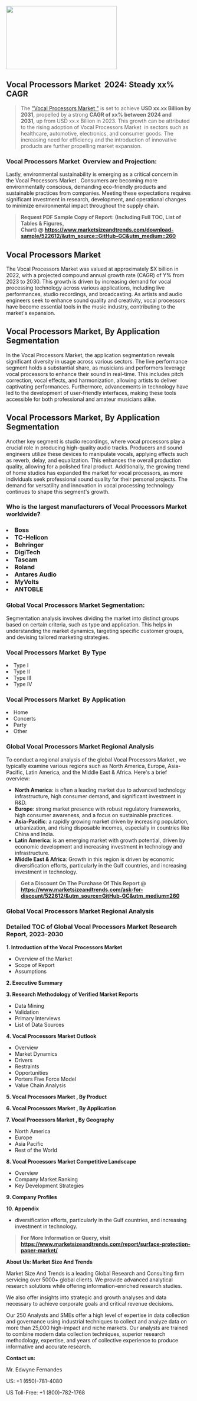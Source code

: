 <p><img class="alignnone size-medium wp-image-20088" src="https://ffe5etoiles.com/wp-content/uploads/2024/12/MST1-300x171.png" alt="" width="300" height="171" /></p><h2 id="ember46" class="ember-view reader-text-block__heading-2">Vocal Processors Market &nbsp;2024: Steady&nbsp;xx% CAGR</h2><blockquote id="ember47" class="ember-view reader-text-block__blockquote">The&nbsp;<a class="app-aware-link " href="https://www.marketsizeandtrends.com/download-sample/522612/&utm_source=GitHub-GC&utm_medium=260" target="_blank" data-test-app-aware-link="">"Vocal Processors Market "</a>&nbsp;is set to achieve&nbsp;<strong>USD&nbsp;xx.xx&nbsp;Billion by 2031,</strong>&nbsp;propelled by a strong&nbsp;<strong>CAGR of&nbsp;xx% between 2024 and 2031,</strong>&nbsp;up from USD xx.x Billion in 2023. This growth can be attributed to the rising adoption of&nbsp;Vocal Processors Market &nbsp;in sectors such as healthcare, automotive, electronics, and consumer goods. The increasing need for efficiency and the introduction of innovative products are further propelling market expansion.</blockquote><h3 id="ember48" class="ember-view reader-text-block__heading-3">Vocal Processors Market &nbsp;Overview and Projection:</h3><p id="ember49" class="ember-view reader-text-block__paragraph">Lastly, environmental sustainability is emerging as a critical concern in the&nbsp;Vocal Processors Market . Consumers are becoming more environmentally conscious, demanding eco-friendly products and sustainable practices from companies. Meeting these expectations requires significant investment in research, development, and operational changes to minimize environmental impact throughout the supply chain.</p><blockquote id="ember50" class="ember-view reader-text-block__blockquote"><strong>Request PDF Sample Copy of Report: (Including Full TOC, List of Tables &amp; Figures, Chart)&nbsp;@&nbsp;<strong><a href="https://www.marketsizeandtrends.com/download-sample/522612/&utm_source=GitHub-GC&utm_medium=260" target="_blank">https://www.marketsizeandtrends.com/download-sample/522612/&utm_source=GitHub-GC&utm_medium=260</a></strong></strong></blockquote><h3 class=""> <h2>Vocal Processors Market</h2><p>The Vocal Processors Market was valued at approximately $X billion in 2022, with a projected compound annual growth rate (CAGR) of Y% from 2023 to 2030. This growth is driven by increasing demand for vocal processing technology across various applications, including live performances, studio recordings, and broadcasting. As artists and audio engineers seek to enhance sound quality and creativity, vocal processors have become essential tools in the music industry, contributing to the market's expansion.</p><h2>Vocal Processors Market, By Application Segmentation</h2><p>In the Vocal Processors Market, the application segmentation reveals significant diversity in usage across various sectors. The live performance segment holds a substantial share, as musicians and performers leverage vocal processors to enhance their sound in real-time. This includes pitch correction, vocal effects, and harmonization, allowing artists to deliver captivating performances. Furthermore, advancements in technology have led to the development of user-friendly interfaces, making these tools accessible for both professional and amateur musicians alike.</p><h2>Vocal Processors Market, By Application Segmentation</h2><p>Another key segment is studio recordings, where vocal processors play a crucial role in producing high-quality audio tracks. Producers and sound engineers utilize these devices to manipulate vocals, applying effects such as reverb, delay, and equalization. This enhances the overall production quality, allowing for a polished final product. Additionally, the growing trend of home studios has expanded the market for vocal processors, as more individuals seek professional sound quality for their personal projects. The demand for versatility and innovation in vocal processing technology continues to shape this segment's growth.</p></h3><h3 id="" class="">Who is the largest manufacturers of&nbsp;Vocal Processors Market worldwide?</h3><h3 class=""></Li><Li>Boss</Li><Li> TC-Helicon</Li><Li> Behringer</Li><Li> DigiTech</Li><Li> Tascam</Li><Li> Roland</Li><Li> Antares Audio</Li><Li> MyVolts</Li><Li> ANTOBLE</h3><h3 id="ember53" class="ember-view reader-text-block__heading-3">Global&nbsp;Vocal Processors Market Segmentation:</h3><p id="ember54" class="ember-view reader-text-block__paragraph">Segmentation analysis involves dividing the market into distinct groups based on certain criteria, such as type and application. This helps in understanding the market dynamics, targeting specific customer groups, and devising tailored marketing strategies.</p><h3 id="" class="">Vocal Processors Market &nbsp;By Type</h3><p></Li><Li>Type I</Li><Li> Type II</Li><Li> Type III</Li><Li> Type IV</p><h3 id="" class="">Vocal Processors Market &nbsp;By Application</h3><p class=""></Li><Li>Home</Li><Li> Concerts</Li><Li> Party</Li><Li> Other</p><h3 id="ember62" class="ember-view reader-text-block__heading-3">Global Vocal Processors Market Regional Analysis</h3><p id="ember63" class="ember-view reader-text-block__paragraph">To conduct a regional analysis of the global Vocal Processors Market , we typically examine various regions such as North America, Europe, Asia-Pacific, Latin America, and the Middle East &amp; Africa. Here's a brief overview:</p><ul><li><strong>North America</strong>: is often a leading market due to advanced technology infrastructure, high consumer demand, and significant investment in R&amp;D.</li><li><strong>Europe</strong>: strong market presence with robust regulatory frameworks, high consumer awareness, and a focus on sustainable practices.</li><li><strong>Asia-Pacific</strong>: a rapidly growing market driven by increasing population, urbanization, and rising disposable incomes, especially in countries like China and India.</li><li><strong>Latin America</strong>: is an emerging market with growth potential, driven by economic development and increasing investment in technology and infrastructure.</li><li><strong>Middle East &amp; Africa</strong>: Growth in this region is driven by economic diversification efforts, particularly in the Gulf countries, and increasing investment in technology.</li></ul><blockquote id="ember61" class="ember-view reader-text-block__blockquote"><strong>Get a Discount On The Purchase Of This Report @ <strong><a href="https://html-cleaner.com/" target="">https://www.marketsizeandtrends.com/ask-for-discount/522612/&utm_source=GitHub-GC&utm_medium=260</a></strong></strong></blockquote><h3 id="ember62" class="ember-view reader-text-block__heading-3">Global Vocal Processors Market Regional Analysis</h3><h3 id="" class="">Detailed TOC of Global Vocal Processors Market Research Report, 2023-2030</h3><p id="" class=""><strong>1. Introduction of the Vocal Processors Market </strong></p><ul><li>Overview of the Market</li><li>Scope of Report</li><li>Assumptions</li></ul><p id="" class=""><strong>2. Executive Summary</strong></p><p id="" class=""><strong>3. Research Methodology of Verified Market Reports</strong></p><ul><li>Data Mining</li><li>Validation</li><li>Primary Interviews</li><li>List of Data Sources</li></ul><p id="" class=""><strong>4. Vocal Processors Market Outlook</strong></p><ul><li>Overview</li><li>Market Dynamics</li><li>Drivers</li><li>Restraints</li><li>Opportunities</li><li>Porters Five Force Model</li><li>Value Chain Analysis</li></ul><p id="" class=""><strong>5. Vocal Processors Market , By Product</strong></p><p id="" class=""><strong>6. Vocal Processors Market , By Application</strong></p><p id="" class=""><strong>7. Vocal Processors Market , By Geography</strong></p><ul><li>North America</li><li>Europe</li><li>Asia Pacific</li><li>Rest of the World</li></ul><p id="" class=""><strong>8. Vocal Processors Market Competitive Landscape</strong></p><ul><li>Overview</li><li>Company Market Ranking</li><li>Key Development Strategies</li></ul><p id="" class=""><strong>9. Company Profiles</strong></p><p id="" class=""><strong>10. Appendix</strong></p><ul><li>diversification efforts, particularly in the Gulf countries, and increasing investment in technology.</li></ul><blockquote id="ember65" class="ember-view reader-text-block__blockquote"><strong>For More Information or Query, visit <strong><strong><a href="https://html-cleaner.com/" target="">https://www.marketsizeandtrends.com/report/surface-protection-paper-market/</a></strong></strong></strong></blockquote><p id="" class=""><strong>About Us: Market Size And Trends</strong></p><p id="" class="">Market Size And Trends is a leading Global Research and Consulting firm servicing over 5000+ global clients. We provide advanced analytical research solutions while offering information-enriched research studies.</p><p id="" class="">We also offer insights into strategic and growth analyses and data necessary to achieve corporate goals and critical revenue decisions.</p><p id="" class="">Our 250 Analysts and SMEs offer a high level of expertise in data collection and governance using industrial techniques to collect and analyze data on more than 25,000 high-impact and niche markets. Our analysts are trained to combine modern data collection techniques, superior research methodology, expertise, and years of collective experience to produce informative and accurate research.</p><p id="" class=""><strong>Contact us:</strong></p><p id="" class="">Mr. Edwyne Fernandes</p><p id="" class="">US: +1 (650)-781-4080</p><p id="" class="">US Toll-Free: +1 (800)-782-1768</p>
